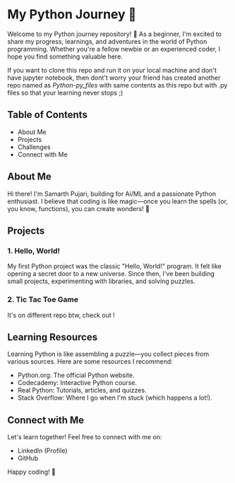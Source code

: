 # My Python Journey 🐍

Welcome to my Python journey repository! 🚀 
As a beginner, I'm excited to share my progress, learnings, and adventures in the world of Python programming. Whether you're a fellow newbie or an experienced coder, I hope you find something valuable here.

If you want to clone this repo and run it on your local machine and don't have jupyter notebook, then dont't worry your friend has created another repo named as *Python-py_files* with same contents as this repo but with .py files so that your learning never stops ;)

## Table of Contents

- About Me
- Projects
- Challenges
- Connect with Me

## About Me

Hi there! I'm Samarth Pujari, building for Ai/ML and a passionate Python enthusiast. I believe that coding is like magic—once you learn the spells (or, you know, functions), you can create wonders! 🌟

## Projects

### 1. Hello, World!

My first Python project was the classic "Hello, World!" program. It felt like opening a secret door to a new universe. Since then, I've been building small projects, experimenting with libraries, and solving puzzles.

### 2. Tic Tac Toe Game

It's on different repo btw, check out !

## Learning Resources

Learning Python is like assembling a puzzle—you collect pieces from various sources. Here are some resources I recommend:

- Python.org: The official Python website.
- Codecademy: Interactive Python course.
- Real Python: Tutorials, articles, and quizzes.
- Stack Overflow: Where I go when I'm stuck (which happens a lot!).

## Connect with Me

Let's learn together! Feel free to connect with me on:

- LinkedIn (Profile)
- GitHub

Happy coding! 🎉

